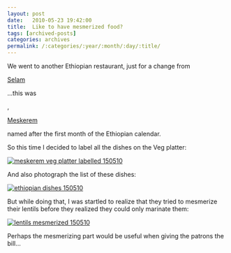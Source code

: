 ```yaml
---
layout: post
date:	2010-05-23 19:42:00
title:  Like to have mesmerized food?
tags: [archived-posts]
categories: archives
permalink: /:categories/:year/:month/:day/:title/
---
```

We went to another Ethiopian restaurant, just for a change from

<a href="http://deponti.livejournal.com/595298.html"> Selam </a>


...this was 

<lj-cut text="the Ethiopian restaurant">,

<a href="http://www.meskeremstl.com/"> Meskerem </a>

named after the first month of the Ethiopian calendar.

So this time I decided to label all the dishes on the Veg platter:

<a href="http://s967.photobucket.com/albums/ae160/pedoral/?action=view&current=IMG_5289-1.jpg" target="_blank"><img src="http://i967.photobucket.com/albums/ae160/pedoral/IMG_5289-1.jpg" border="0" alt="meskerem veg platter labelled 150510"></a>



And also photograph the list of these dishes:

<a href="http://s967.photobucket.com/albums/ae160/pedoral/?action=view&current=IMG_5303.jpg" target="_blank"><img src="http://i967.photobucket.com/albums/ae160/pedoral/IMG_5303.jpg" border="0" alt="ethiopian dishes 150510"></a>

</lj-cut>

But while doing that, I was startled to realize that they tried to mesmerize their lentils before they realized they could only marinate them:


<a href="http://s967.photobucket.com/albums/ae160/pedoral/?action=view&current=IMG_5301.jpg" target="_blank"><img src="http://i967.photobucket.com/albums/ae160/pedoral/IMG_5301.jpg" border="0" alt="lentils mesmerized 150510"></a>

Perhaps the mesmerizing part would be useful when giving the patrons the bill...
